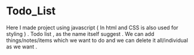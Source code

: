 # Todo_List
Here I made project using javascript ( In html and CSS is also used for styling ) . Todo list , as the name itself suggest . We can add things/notes/items which we want to do and we can delete it all/individual as we want .  
